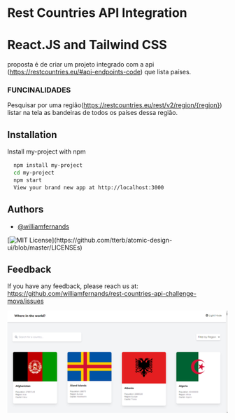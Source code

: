 
# Rest Countries API Integration 
#  React.JS and Tailwind CSS

proposta é de criar um projeto integrado com a api (https://restcountries.eu/#api-endpoints-code) que lista países.

### FUNCINALIDADES

Pesquisar por uma região(https://restcountries.eu/rest/v2/region/{region}) listar na tela as bandeiras de todos os países dessa região. 



## Installation

Install my-project with npm

```bash
  npm install my-project
  cd my-project
  npm start
  View your brand new app at http://localhost:3000
```
    
## Authors

- [@williamfernands](https://www.github.com/williamfernands)

  

[![MIT License](https://img.shields.io/apm/l/atomic-design-ui.svg?)](https://github.com/tterb/atomic-design-ui/blob/master/LICENSEs)


  
## Feedback

If you have any feedback, please reach us at:
https://github.com/williamfernands/rest-countries-api-challenge-mova/issues


![homelight](https://github.com/williamfernands/rest-countries-api-challenge-mova/blob/master/homelight.png)
